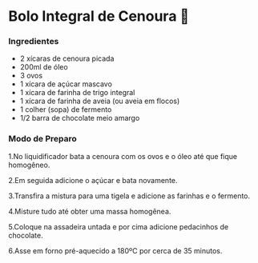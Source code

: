 # Bolo Integral de Cenoura :carrot:

### Ingredientes

- 2 xícaras de cenoura picada
- 200ml de óleo
- 3 ovos
- 1 xícara de açúcar mascavo
- 1 xícara de farinha de trigo integral
- 1 xícara de farinha de aveia (ou aveia em flocos)
- 1 colher (sopa) de fermento
- 1/2 barra de chocolate meio amargo



### Modo de Preparo

1.No liquidificador bata a cenoura com os ovos e o óleo até que fique homogêneo.

2.Em seguida adicione o açúcar e bata novamente.

3.Transfira a mistura para uma tigela e adicione as farinhas e o fermento.

4.Misture tudo até obter uma massa homogênea.

5.Coloque na assadeira untada e por cima adicione pedacinhos de chocolate.

6.Asse em forno pré-aquecido a 180ºC por cerca de 35 minutos.

